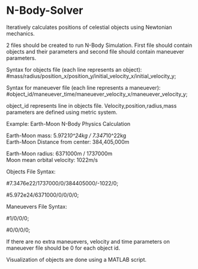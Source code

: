 # N-Body-Solver
Iteratively calculates positions of celestial objects using Newtonian mechanics. 

2 files should be created to run N-Body Simulation. First file should contain objects and their parameters and second file should contain maneuever parameters.

Syntax for objects file (each line represents an object):
#mass/radius/position_x/position_y/initial_velocity_x/initial_velocity_y;

Syntax for maneuever file (each line represents a maneuever):
#object_id/maneuever_time/maneuever_velocity_x/maneuever_velocity_y;

object_id represents line in objects file. Velocity,position,radius,mass parameters are defined using metric system.

Example: Earth-Moon N-Body Physics Calculation

Earth-Moon mass: 5.972*10^24kg / 7.347*10^22kg         
Earth-Moon Distance from center: 384,405,000m

Earth-Moon radius: 6371000m / 1737000m                 
Moon mean orbital velocity: 1022m/s

Objects File Syntax:

#7.3476e22/1737000/0/384405000/-1022/0;

#5.972e24/6371000/0/0/0/0;

Maneuevers File Syntax:

#1/0/0/0;

#0/0/0/0;

If there are no extra maneuevers, velocity and time parameters on maneuever file should be 0 for each object id.

Visualization of objects are done using a MATLAB script.
